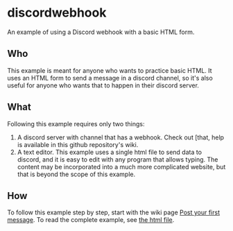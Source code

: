 discordwebhook
==============
An example of using a Discord webhook with a basic HTML form.

Who
---
This example is meant for anyone who wants to practice basic HTML.  It uses an HTML form to send a message in a discord channel, so it's also useful for anyone who wants that to happen in their discord server.

What
----
Following this example requires only two things:
1. A discord server with channel that has a webhook.  Check out [that, help is available in this github repository's wiki.
2. A text editor.  This example uses a single html file to send data to discord, and it is easy to edit with any program that allows typing.  The content may be incorporated into a much more complicated website, but that is beyond the scope of this example.

How
---
To follow this example step by step, start with the wiki page [Post your first message](https://github.com/sethbattin/discordwebhook/wiki/Post-Your-First-Message).  To read the complete example, see [the html file](index.html).

